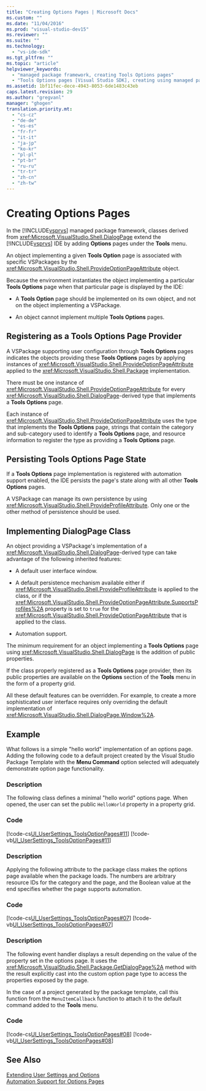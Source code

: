 ```yaml
---
title: "Creating Options Pages | Microsoft Docs"
ms.custom: ""
ms.date: "11/04/2016"
ms.prod: "visual-studio-dev15"
ms.reviewer: ""
ms.suite: ""
ms.technology: 
  - "vs-ide-sdk"
ms.tgt_pltfrm: ""
ms.topic: "article"
helpviewer_keywords: 
  - "managed package framework, creating Tools Options pages"
  - "Tools Options pages [Visual Studio SDK], creating using managed package framework"
ms.assetid: 1bf11fec-dece-4943-8053-6de1483c43eb
caps.latest.revision: 29
ms.author: "gregvanl"
manager: "ghogen"
translation.priority.mt: 
  - "cs-cz"
  - "de-de"
  - "es-es"
  - "fr-fr"
  - "it-it"
  - "ja-jp"
  - "ko-kr"
  - "pl-pl"
  - "pt-br"
  - "ru-ru"
  - "tr-tr"
  - "zh-cn"
  - "zh-tw"
---
```

# Creating Options Pages
In the [!INCLUDE[vsprvs](../../code-quality/includes/vsprvs_md.md)] managed package framework, classes derived from <xref:Microsoft.VisualStudio.Shell.DialogPage> extend the [!INCLUDE[vsprvs](../../code-quality/includes/vsprvs_md.md)] IDE by adding **Options** pages under the **Tools** menu.  
  
 An object implementing a given **Tools Option** page is associated with specific VSPackages by the <xref:Microsoft.VisualStudio.Shell.ProvideOptionPageAttribute> object.  
  
 Because the environment instantiates the object implementing a particular **Tools Options** page when that particular page is displayed by the IDE:  
  
-   A **Tools Option** page should be implemented on its own object, and not on the object implementing a VSPackage.  
  
-   An object cannot implement multiple **Tools Options** pages.  
  
## Registering as a Tools Options Page Provider  
 A VSPackage supporting user configuration through **Tools Options** pages indicates the objects providing these **Tools Options** pages by applying instances of <xref:Microsoft.VisualStudio.Shell.ProvideOptionPageAttribute> applied to the <xref:Microsoft.VisualStudio.Shell.Package> implementation.  
  
 There must be one instance of <xref:Microsoft.VisualStudio.Shell.ProvideOptionPageAttribute> for every <xref:Microsoft.VisualStudio.Shell.DialogPage>-derived type that implements a **Tools Options** page.  
  
 Each instance of <xref:Microsoft.VisualStudio.Shell.ProvideOptionPageAttribute> uses the type that implements the **Tools Options** page, strings that contain the category and sub-category used to identify a **Tools Options** page, and resource information to register the type as providing a **Tools Options** page.  
  
## Persisting Tools Options Page State  
 If a **Tools Options** page implementation is registered with automation support enabled, the IDE persists the page's state along with all other **Tools Options** pages.  
  
 A VSPackage can manage its own persistence by using <xref:Microsoft.VisualStudio.Shell.ProvideProfileAttribute>. Only one or the other method of persistence should be used.  
  
## Implementing DialogPage Class  
 An object providing a VSPackage's implementation of a <xref:Microsoft.VisualStudio.Shell.DialogPage>-derived type can take advantage of the following inherited features:  
  
-   A default user interface window.  
  
-   A default persistence mechanism available either if <xref:Microsoft.VisualStudio.Shell.ProvideProfileAttribute> is applied to the class, or if the <xref:Microsoft.VisualStudio.Shell.ProvideOptionPageAttribute.SupportsProfiles%2A> property is set to `true` for the <xref:Microsoft.VisualStudio.Shell.ProvideOptionPageAttribute> that is applied to the class.  
  
-   Automation support.  
  
 The minimum requirement for an object implementing a **Tools Options** page using <xref:Microsoft.VisualStudio.Shell.DialogPage> is the addition of public properties.  
  
 If the class properly registered as a **Tools Options** page provider, then its public properties are available on the **Options** section of the **Tools** menu in the form of a property grid.  
  
 All these default features can be overridden. For example, to create a more sophisticated user interface requires only overriding the default implementation of <xref:Microsoft.VisualStudio.Shell.DialogPage.Window%2A>.  
  
## Example  
 What follows is a simple "hello world" implementation of an options page. Adding the following code to a default project created by the Visual Studio Package Template with the **Menu Command** option selected will adequately demonstrate option page functionality.  
  
### Description  
 The following class defines a minimal "hello world" options page. When opened, the user can set the public `HelloWorld` property in a property grid.  
  
### Code  
 [!code-cs[UI_UserSettings_ToolsOptionPages#11](../../extensibility/internals/codesnippet/CSharp/creating-options-pages_1.cs)]
 [!code-vb[UI_UserSettings_ToolsOptionPages#11](../../extensibility/internals/codesnippet/VisualBasic/creating-options-pages_1.vb)]  
  
### Description  
 Applying the following attribute to the package class makes the options page available when the package loads. The numbers are arbitrary resource IDs for the category and the page, and the Boolean value at the end specifies whether the page supports automation.  
  
### Code  
 [!code-cs[UI_UserSettings_ToolsOptionPages#07](../../extensibility/internals/codesnippet/CSharp/creating-options-pages_2.cs)]
 [!code-vb[UI_UserSettings_ToolsOptionPages#07](../../extensibility/internals/codesnippet/VisualBasic/creating-options-pages_2.vb)]  
  
### Description  
 The following event handler displays a result depending on the value of the property set in the options page. It uses the <xref:Microsoft.VisualStudio.Shell.Package.GetDialogPage%2A> method with the result explicitly cast into the custom option page type to access the properties exposed by the page.  
  
 In the case of a project generated by the package template, call this function from the `MenuItemCallback` function to attach it to the default command added to the **Tools** menu.  
  
### Code  
 [!code-cs[UI_UserSettings_ToolsOptionPages#08](../../extensibility/internals/codesnippet/CSharp/creating-options-pages_3.cs)]
 [!code-vb[UI_UserSettings_ToolsOptionPages#08](../../extensibility/internals/codesnippet/VisualBasic/creating-options-pages_3.vb)]  
  
## See Also  
 [Extending User Settings and Options](../../extensibility/extending-user-settings-and-options.md)   
 [Automation Support for Options Pages](../../extensibility/internals/automation-support-for-options-pages.md)